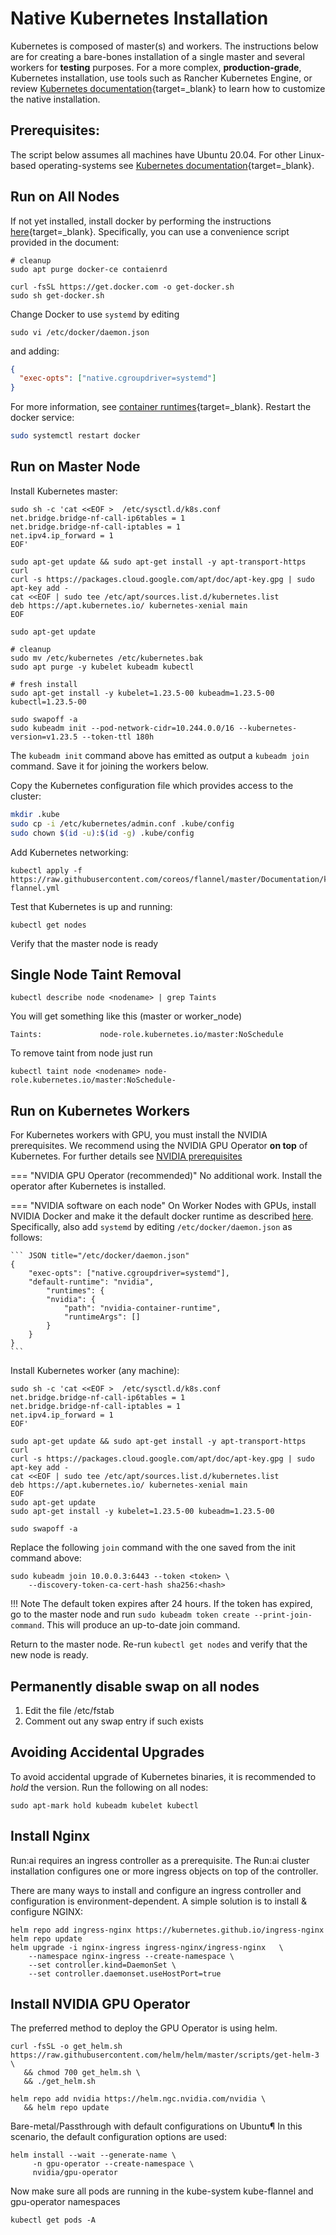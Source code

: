 # Native Kubernetes Installation

Kubernetes is composed of master(s) and workers. The instructions below are for creating a bare-bones installation of a single master and several workers for __testing__ purposes. For a more complex, __production-grade__, Kubernetes installation, use tools such as Rancher Kubernetes Engine, or review [Kubernetes documentation](https://kubernetes.io/docs/setup/production-environment/tools/kubeadm/create-cluster-kubeadm/){target=_blank} to learn how to customize the native installation.

## Prerequisites:

The script below assumes all machines have Ubuntu 20.04. For other Linux-based operating-systems see [Kubernetes documentation](https://kubernetes.io/docs/setup/production-environment/tools/kubeadm/install-kubeadm/){target=_blank}. 


## Run on All Nodes

If not yet installed, install docker by performing the instructions [here](https://docs.docker.com/engine/install/ubuntu/){target=_blank}. Specifically, you can use a convenience script provided in the document:
``` shell
# cleanup
sudo apt purge docker-ce contaienrd

curl -fsSL https://get.docker.com -o get-docker.sh
sudo sh get-docker.sh
```

Change Docker to use `systemd` by editing 

```
sudo vi /etc/docker/daemon.json 
```

and adding:

``` JSON title="/etc/docker/daemon.json"
{
  "exec-opts": ["native.cgroupdriver=systemd"]
}
```
For more information, see [container runtimes](https://kubernetes.io/docs/setup/production-environment/container-runtimes/#docker){target=_blank}. Restart the docker service:

``` bash
sudo systemctl restart docker
```
## Run on Master Node

Install Kubernetes master:
``` shell
sudo sh -c 'cat <<EOF >  /etc/sysctl.d/k8s.conf
net.bridge.bridge-nf-call-ip6tables = 1
net.bridge.bridge-nf-call-iptables = 1
net.ipv4.ip_forward = 1
EOF'

sudo apt-get update && sudo apt-get install -y apt-transport-https curl
curl -s https://packages.cloud.google.com/apt/doc/apt-key.gpg | sudo apt-key add -
cat <<EOF | sudo tee /etc/apt/sources.list.d/kubernetes.list
deb https://apt.kubernetes.io/ kubernetes-xenial main
EOF

sudo apt-get update

# cleanup
sudo mv /etc/kubernetes /etc/kubernetes.bak
sudo apt purge -y kubelet kubeadm kubectl

# fresh install
sudo apt-get install -y kubelet=1.23.5-00 kubeadm=1.23.5-00 kubectl=1.23.5-00
```

```
sudo swapoff -a
sudo kubeadm init --pod-network-cidr=10.244.0.0/16 --kubernetes-version=v1.23.5 --token-ttl 180h
```


The `kubeadm init` command above has emitted as output a `kubeadm join` command. Save it for joining the workers below. 

Copy the Kubernetes configuration file which provides access to the cluster: 
``` bash
mkdir .kube
sudo cp -i /etc/kubernetes/admin.conf .kube/config
sudo chown $(id -u):$(id -g) .kube/config
```

Add Kubernetes networking:
``` 
kubectl apply -f https://raw.githubusercontent.com/coreos/flannel/master/Documentation/kube-flannel.yml
```

Test that Kubernetes is up and running:
```
kubectl get nodes
```
Verify that the master node is ready

## Single Node Taint Removal

```
kubectl describe node <nodename> | grep Taints
```
You will get something like this (master or worker_node) 
```
Taints:             node-role.kubernetes.io/master:NoSchedule
```
To remove taint from node just run
```
kubectl taint node <nodename> node-role.kubernetes.io/master:NoSchedule-
```
## Run on Kubernetes Workers

For Kubernetes workers with GPU, you must install the NVIDIA prerequisites. We recommend using the NVIDIA GPU Operator __on top__ of Kubernetes. For further details see [NVIDIA prerequisites](cluster-install.md#step-2-nvidia)


=== "NVIDIA GPU Operator (recommended)"
    No additional work. Install the operator after Kubernetes is installed. 

=== "NVIDIA software on each node"
    On Worker Nodes with GPUs, install NVIDIA Docker and make it the default docker runtime as described [here](../cluster-prerequisites/#nvidia). Specifically, also add `systemd` by editing `/etc/docker/daemon.json` as follows:

    ``` JSON title="/etc/docker/daemon.json"
    {
        "exec-opts": ["native.cgroupdriver=systemd"],
        "default-runtime": "nvidia",
            "runtimes": {
            "nvidia": {
                "path": "nvidia-container-runtime",
                "runtimeArgs": []
            }
        }
    }
    ```

Install Kubernetes worker (any machine):
``` shell
sudo sh -c 'cat <<EOF >  /etc/sysctl.d/k8s.conf
net.bridge.bridge-nf-call-ip6tables = 1
net.bridge.bridge-nf-call-iptables = 1
net.ipv4.ip_forward = 1
EOF'

sudo apt-get update && sudo apt-get install -y apt-transport-https curl
curl -s https://packages.cloud.google.com/apt/doc/apt-key.gpg | sudo apt-key add -
cat <<EOF | sudo tee /etc/apt/sources.list.d/kubernetes.list
deb https://apt.kubernetes.io/ kubernetes-xenial main
EOF
sudo apt-get update
sudo apt-get install -y kubelet=1.23.5-00 kubeadm=1.23.5-00

sudo swapoff -a
```

Replace the following `join` command with the one saved from the init command above:

``` shell
sudo kubeadm join 10.0.0.3:6443 --token <token> \
    --discovery-token-ca-cert-hash sha256:<hash>
```

!!! Note
    The default token expires after 24 hours. If the token has expired, go to the master node and run `sudo kubeadm token create --print-join-command`. This will produce an up-to-date join command.


Return to the master node. Re-run `kubectl get nodes` and verify that the new node is ready.


## Permanently disable swap on all nodes

1. Edit the file /etc/fstab
2. Comment out any swap entry if such exists

## Avoiding Accidental Upgrades

To avoid accidental upgrade of Kubernetes binaries, it is recommended to _hold_ the version. Run the following on all nodes:

```
sudo apt-mark hold kubeadm kubelet kubectl
```

## Install Nginx

Run:ai requires an ingress controller as a prerequisite. The Run:ai cluster installation configures one or more ingress objects on top of the controller.

There are many ways to install and configure an ingress controller and configuration is environment-dependent. A simple solution is to install & configure NGINX:

```
helm repo add ingress-nginx https://kubernetes.github.io/ingress-nginx
helm repo update
helm upgrade -i nginx-ingress ingress-nginx/ingress-nginx   \
    --namespace nginx-ingress --create-namespace \
    --set controller.kind=DaemonSet \
    --set controller.daemonset.useHostPort=true
```

## Install NVIDIA GPU Operator

The preferred method to deploy the GPU Operator is using helm.

```
curl -fsSL -o get_helm.sh https://raw.githubusercontent.com/helm/helm/master/scripts/get-helm-3 \
   && chmod 700 get_helm.sh \
   && ./get_helm.sh
```

```
helm repo add nvidia https://helm.ngc.nvidia.com/nvidia \
   && helm repo update
```

Bare-metal/Passthrough with default configurations on Ubuntu¶
In this scenario, the default configuration options are used:

```
helm install --wait --generate-name \
     -n gpu-operator --create-namespace \
     nvidia/gpu-operator
```

Now make sure all pods are running in the kube-system kube-flannel and gpu-operator namespaces 

```
kubectl get pods -A
```
